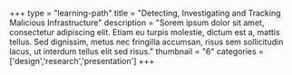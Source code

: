 +++
type = "learning-path"
title = "Detecting, Investigating and Tracking Malicious Infrastructure"
description = "Sorem ipsum dolor sit amet, consectetur adipiscing elit. Etiam eu turpis molestie, dictum est a, mattis tellus. Sed dignissim, metus nec fringilla accumsan, risus sem sollicitudin lacus, ut interdum tellus elit sed risus."
thumbnail = "6"
categories = ['design','research','presentation']
+++